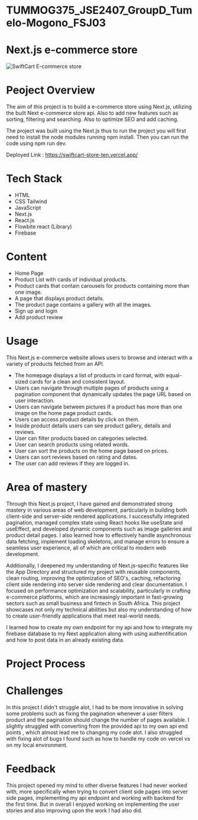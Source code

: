 # TUMMOG375_JSE2407_GroupD_Tumelo-Mogono_FSJ03
# Next.js e-commerce store
![SwiftCart E-commerce store](https://github.com/user-attachments/assets/f539265f-32ff-4a22-b6e3-5ab1e58667eb)

# Peoject Overview
The aim of this project is to build a e-commerce store using Next.js, utilizing the built Next e-commerce store api. Also to add new features such as sorting, filtering and searching. Also to optimize SEO and add caching.

The project was built using the Next.js thus to run the project you will first need to install the node modules running npm install. Then you can run the code using npm run dev.

Deployed Link : https://swiftcart-store-ten.vercel.app/

# Tech Stack 
* HTML
* CSS Tailwind
* JavaScript
* Next.js
* React.js
* Flowbite react (Library)
* Firebase
  

# Content
* Home Page
* Product List with cards of individual products.
* Product cards that contain carousels for products containing more than one image.
* A page that displays product details.
* The product page contains a gallery with all the images.
* Sign up and login
* Add product review

# Usage 
This Next.js e-commerce website allows users to browse and interact with a variety of products fetched from an API.

* The homepage displays a list of products in card format, with equal-sized cards for a clean and consistent layout.
* Users can navigate through multiple pages of products using a pagination component that dynamically updates the page URL based on user interaction.
* Users can navigate between pictures if a product has more than one image on the home page product cards.
* Users can access product details by click on them.
* Inside product details users can see product gallery, details and reviews.
* User can filter products based on categories selected.
* User can search products using related words.
* User can sort the products on the home page based on prices.
* Users can sort reviews based on rating and dates.
* The user can add reviews if they are logged in.

# Area of mastery
Through this Next.js project, I have gained and demonstrated strong mastery in various areas of web development, particularly in building both client-side and server-side rendered applications. I successfully integrated pagination, managed complex state using React hooks like useState and useEffect, and developed dynamic components such as image galleries and product detail pages. I also learned how to effectively handle asynchronous data fetching, implement loading skeletons, and manage errors to ensure a seamless user experience, all of which are critical to modern web development.

Additionally, I deepened my understanding of Next.js-specific features like the App Directory and structured my project with reusable components, clean routing, improving the optimization of SEO's, caching, refactoring client side rendering into server side rendering and clear documentation. I focused on performance optimization and scalability, particularly in crafting e-commerce platforms, which are increasingly important in fast-growing sectors such as small business and fintech in South Africa. This project showcases not only my technical abilities but also my understanding of how to create user-friendly applications that meet real-world needs.

I learned how to create my own endpoint for my api and how to integrate my firebase database to my Next application along with using authentification and how to post data in an already existing data.

# Project Process

# Challenges
In this project I didn't struggle alot, I had to be more innovative in solving some problems such as fixing the pagination whenever a user filters product and the pagination should change the number of pages available. I slightly struggled with converting from the provided api to my own api end points , which almost lead me to changing my code alot. I also struggled with fixing alot of bugs I found such as how to handle my code on vercel vs on my local environment.

# Feedback
This project opened my mind to other diverse features I had never worked with, more specifically when trying to convert client side pages into server side pages, implementing my api endpoint and working with backend for the first time. But in overall I enjoyed working on implementing the user stories and also improving upon the work I had also did.
